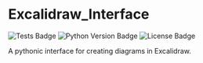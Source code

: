 # Excalidraw_Interface

![Tests Badge](https://github.com/RobertJN64/Excalidraw_Interface/actions/workflows/tests.yml/badge.svg)
![Python Version Badge](https://img.shields.io/pypi/pyversions/Excalidraw_Interface)
![License Badge](https://img.shields.io/github/license/RobertJN64/Excalidraw_Interface)

A pythonic interface for creating diagrams in Excalidraw.